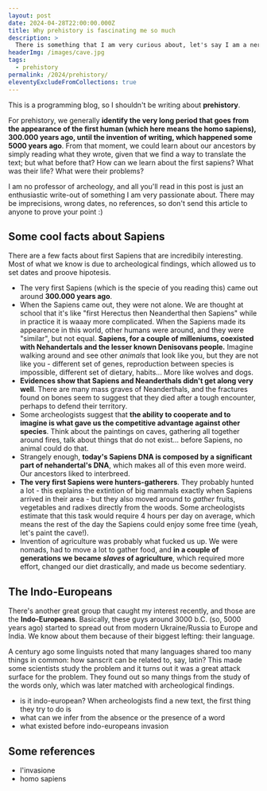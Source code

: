 ```yaml
---
layout: post
date: 2024-04-28T22:00:00.000Z
title: Why prehistory is fascinating me so much
description: >
  There is something that I am very curious about, let's say I am a nerd about: prehistory.
headerImg: /images/cave.jpg
tags:
  - prehistory
permalink: /2024/prehistory/
eleventyExcludeFromCollections: true
---
```


This is a programming blog, so I shouldn't be writing about **prehistory**.

For prehistory, we generally **identify the very long period that goes from the appearance of the first human (which here means the homo sapiens), 300.000 years ago, until the invention of writing, which happened some 5000 years ago**. From that moment, we could learn about our ancestors by simply reading what they wrote, given that we find a way to translate the text; but what before that? How can we learn about the first sapiens? What was their life? What were their problems?

I am no professor of archeology, and all you'll read in this post is just an enthusiastic write-out of something I am very passionate about. There may be imprecisions, wrong dates, no references, so don't send this article to anyone to prove your point :)

## Some cool facts about Sapiens

There are a few facts about first Sapiens that are incredibily interesting. Most of what we know is due to archeological findings, which allowed us to set dates and proove hipotesis.

* The very first Sapiens (which is the specie of you reading this) came out around **300.000 years ago**.
* When the Sapiens came out, they were not alone. We are thought at school that it's like "first Herectus then Neanderthal then Sapiens" while in practice it is waaay more complicated. When the Sapiens made its appearence in this world, other humans were around, and they were "similar", but not equal. **Sapiens, for a couple of milleniums, coexisted with Nehandertals and the lesser known Denisovans people.** Imagine walking around and see other *animals* that look like you, but they are not like you - different set of genes, reproduction between species is impossible, different set of dietary, habits... More like wolves and dogs.
* **Evidences show that Sapiens and Neanderthals didn't get along very well**. There are many mass graves of Neanderthals, and the fractures found on bones seem to suggest that they died after a tough encounter, perhaps to defend their territory.
* Some archeologists suggest that **the ability to cooperate and to imagine is what gave us the competitive advantage against other species**. Think about the paintings on caves, gathering all together around fires, talk about things that do not exist... before Sapiens, no animal could do that.
* Strangely enough, **today's Sapiens DNA is composed by a significant part of nehandertal's DNA**, which makes all of this even more weird. Our ancestors liked to interbreed.
* **The very first Sapiens were hunters-gatherers**. They probably hunted a lot - this explains the extintion of big mammals exactly when Sapiens arrived in their area - but they also moved around to *gather* fruits, vegetables and radixes directly from the woods. Some archeologists estimate that this task would require 4 hours per day on average, which means the rest of the day the Sapiens could enjoy some free time (yeah, let's paint the cave!).
* Invention of agriculture was probably what fucked us up. We were nomads, had to move a lot to gather food, and **in a couple of generations we became *slaves* of agriculture**, which required more effort, changed our diet drastically, and made us become sedentiary.

## The Indo-Europeans

There's another great group that caught my interest recently, and those are the **Indo-Europeans**. Basically, these guys around 3000 b.C. (so, 5000 years ago) started to spread out from modern Ukraine/Russia to Europe and India. We know about them because of their biggest lefting: their language.

A century ago some linguists noted that many languages shared too many things in common: how sanscrit can be  related to, say, latin? This made some scientists study the problem and it turns out it was a great attack surface for the problem. They found out so many things from the study of the words only, which was later matched with archeological findings.

* is it indo-european? When archeologists find a new text, the first thing they try to do is
* what can we infer from the absence or the presence of a word
* what existed before indo-europeans invasion

## Some references

* l'invasione
* homo sapiens
